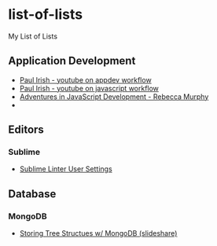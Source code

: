 # list-of-lists
My List of Lists

## Application Development 

* [Paul Irish - youtube on appdev workflow](https://www.youtube.com/watch?v=vDbbz-BdyYc)
* [Paul Irish - youtube on javascript workflow](https://www.youtube.com/watch?v=f7AU2Ozu8eo)
* [Adventures in JavaScript Development - Rebecca Murphy](http://rmurphey.com/)
* []()

##  Editors
### Sublime

* [Sublime Linter User Settings](http://bl.ocks.org/bretdavidson/3189814)

## Database
### MongoDB

* [Storing Tree Structues w/ MongoDB (slideshare)](http://www.slideshare.net/voronenko/storing-tree-structures-with-mongodb)



